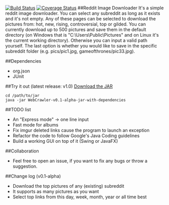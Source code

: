 [![Build Status](https://travis-ci.org/novoselrok/WebCrawler.svg?branch=master)](https://travis-ci.org/novoselrok/WebCrawler)  [![Coverage Status](https://coveralls.io/repos/novoselrok/WebCrawler/badge.png?branch=master)](https://coveralls.io/r/novoselrok/WebCrawler?branch=master)
##Reddit Image Downloader
It's a simple reddit image downloader. You can select any subreddit as long as it exists and it's not empty. Any of these pages can be selected to download the pictures from: hot, new, rising, controversial, top or gilded. You can currently download up to 500 pictures and save them in the default directory (on Windows that is "C:\Users\Public\Pictures\" and on Linux it's the current working directory). Otherwise you can input a valid path yourself. The last option is whether you would like to save in the specific subreddit folder (e.g. pics/pic1.jpg, gameofthrones/pic33.jpg).

##Dependencies
- org.json
- JUnit

##Try it out (latest release: v1.0)
[Download the JAR](https://github.com/novoselrok/WebCrawler/releases/download/v1.0/WebCrawler-v1.0.jar)
```
cd /path/to/jar
java -jar WebCrawler-v0.1-alpha-jar-with-dependencies
```

##TODO list
- An "Express mode" -> one line input
- Fast mode for albums
- Fix imgur deleted links cause the program to launch an exception
- Refactor the code to follow Google's Java Coding guidelines
- Build a working GUI on top of it (Swing or JavaFX)

##Collaboration
- Feel free to open an issue, if you want to fix any bugs or throw a suggestion.

##Change log (v0.1-alpha)
- Download the top pictures of any (existing) subreddit
- It supports as many pictures as you want
- Select top links from this day, week, month, year or all time best

